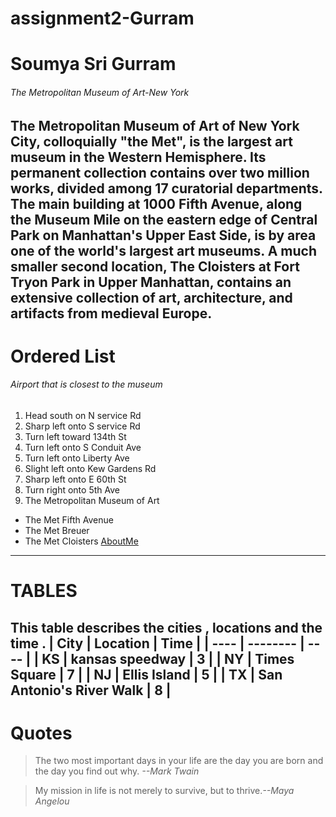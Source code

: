 # assignment2-Gurram
# Soumya Sri Gurram
###### The Metropolitan Museum of Art-New York
The Metropolitan Museum of Art of New York City, colloquially "the Met", **is the largest art museum in the Western Hemisphere**. Its permanent collection contains over two million works, divided among 17 curatorial departments. **The main building at 1000 Fifth Avenue**, along the Museum Mile on the eastern edge of Central Park on Manhattan's Upper East Side, is by area one of the world's largest art museums. A much smaller second location, The Cloisters at Fort Tryon Park in Upper Manhattan, contains an extensive collection of art, architecture, and artifacts from medieval Europe.
---------------------------------------------------------------------------
# Ordered List
###### Airport that is closest to the museum
1. Head south on N service Rd
2. Sharp left onto S service Rd
3. Turn left toward 134th St
4. Turn left onto S Conduit Ave
5. Turn left onto Liberty Ave
6. Slight left onto Kew Gardens Rd
7. Sharp left onto E 60th St
8. Turn right onto 5th Ave
9. The Metropolitan Museum of Art
-  The Met Fifth Avenue
-  The Met Breuer
-  The Met Cloisters
[AboutMe](AboutMe.md)
---------------------------------------------------------------------------
# TABLES
This table describes the cities , locations and the time .
 | City | Location | Time |
 | ---- | -------- | ---- |
 |  KS | kansas speedway |   3  |
 |  NY | Times Square |   7  |
 |  NJ | Ellis Island |   5  |
 |  TX | San Antonio's River Walk |   8  |
---------------------------------------------------------------------------
# Quotes
> The two most important days in your life are the day you are born and the day you find out why. *--Mark Twain*

>My mission in life is not merely to survive, but to thrive.*--Maya Angelou*